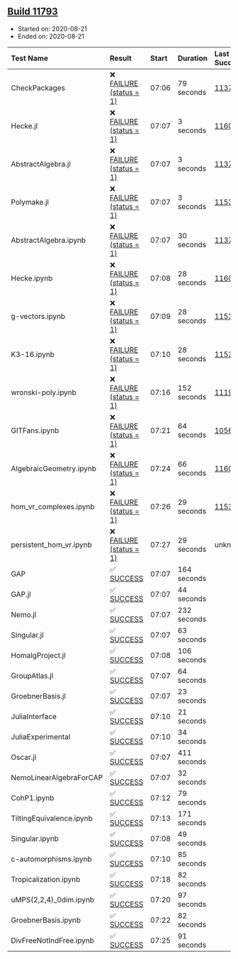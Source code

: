 ## [Build 11793](https://oscarci.mathematik.uni-kl.de/job/oscar/11793/)

* Started on: 2020-08-21
* Ended on: 2020-08-21

| Test Name    | Result | Start | Duration | Last Success | First Failure |
|:-------------|:-------|:------|:---------|:-------------|:--------------|
| CheckPackages | ❌ [FAILURE (status = 1)](https://oscarci.mathematik.uni-kl.de/job/oscar/11793/artifact/logs/build-11793/CheckPackages.log) | 07:06 | 79 seconds | [11376](https://oscarci.mathematik.uni-kl.de/job/oscar/11376/) | [11377](https://oscarci.mathematik.uni-kl.de/job/oscar/11377/) |
| Hecke.jl | ❌ [FAILURE (status = 1)](https://oscarci.mathematik.uni-kl.de/job/oscar/11793/artifact/logs/build-11793/Hecke.jl.log) | 07:07 | 3 seconds | [11602](https://oscarci.mathematik.uni-kl.de/job/oscar/11602/) | [11603](https://oscarci.mathematik.uni-kl.de/job/oscar/11603/) |
| AbstractAlgebra.jl | ❌ [FAILURE (status = 1)](https://oscarci.mathematik.uni-kl.de/job/oscar/11793/artifact/logs/build-11793/AbstractAlgebra.jl.log) | 07:07 | 3 seconds | [11376](https://oscarci.mathematik.uni-kl.de/job/oscar/11376/) | [11377](https://oscarci.mathematik.uni-kl.de/job/oscar/11377/) |
| Polymake.jl | ❌ [FAILURE (status = 1)](https://oscarci.mathematik.uni-kl.de/job/oscar/11793/artifact/logs/build-11793/Polymake.jl.log) | 07:07 | 3 seconds | [11532](https://oscarci.mathematik.uni-kl.de/job/oscar/11532/) | [11533](https://oscarci.mathematik.uni-kl.de/job/oscar/11533/) |
| AbstractAlgebra.ipynb | ❌ [FAILURE (status = 1)](https://oscarci.mathematik.uni-kl.de/job/oscar/11793/artifact/logs/build-11793/AbstractAlgebra.ipynb.log) | 07:07 | 30 seconds | [11376](https://oscarci.mathematik.uni-kl.de/job/oscar/11376/) | [11377](https://oscarci.mathematik.uni-kl.de/job/oscar/11377/) |
| Hecke.ipynb | ❌ [FAILURE (status = 1)](https://oscarci.mathematik.uni-kl.de/job/oscar/11793/artifact/logs/build-11793/Hecke.ipynb.log) | 07:08 | 28 seconds | [11602](https://oscarci.mathematik.uni-kl.de/job/oscar/11602/) | [11603](https://oscarci.mathematik.uni-kl.de/job/oscar/11603/) |
| g-vectors.ipynb | ❌ [FAILURE (status = 1)](https://oscarci.mathematik.uni-kl.de/job/oscar/11793/artifact/logs/build-11793/g-vectors.ipynb.log) | 07:09 | 28 seconds | [11532](https://oscarci.mathematik.uni-kl.de/job/oscar/11532/) | [11533](https://oscarci.mathematik.uni-kl.de/job/oscar/11533/) |
| K3-16.ipynb | ❌ [FAILURE (status = 1)](https://oscarci.mathematik.uni-kl.de/job/oscar/11793/artifact/logs/build-11793/K3-16.ipynb.log) | 07:10 | 28 seconds | [11532](https://oscarci.mathematik.uni-kl.de/job/oscar/11532/) | [11533](https://oscarci.mathematik.uni-kl.de/job/oscar/11533/) |
| wronski-poly.ipynb | ❌ [FAILURE (status = 1)](https://oscarci.mathematik.uni-kl.de/job/oscar/11793/artifact/logs/build-11793/wronski-poly.ipynb.log) | 07:16 | 152 seconds | [11192](https://oscarci.mathematik.uni-kl.de/job/oscar/11192/) | [11193](https://oscarci.mathematik.uni-kl.de/job/oscar/11193/) |
| GITFans.ipynb | ❌ [FAILURE (status = 1)](https://oscarci.mathematik.uni-kl.de/job/oscar/11793/artifact/logs/build-11793/GITFans.ipynb.log) | 07:21 | 64 seconds | [10566](https://oscarci.mathematik.uni-kl.de/job/oscar/10566/) | [10567](https://oscarci.mathematik.uni-kl.de/job/oscar/10567/) |
| AlgebraicGeometry.ipynb | ❌ [FAILURE (status = 1)](https://oscarci.mathematik.uni-kl.de/job/oscar/11793/artifact/logs/build-11793/AlgebraicGeometry.ipynb.log) | 07:24 | 66 seconds | [11602](https://oscarci.mathematik.uni-kl.de/job/oscar/11602/) | [11603](https://oscarci.mathematik.uni-kl.de/job/oscar/11603/) |
| hom_vr_complexes.ipynb | ❌ [FAILURE (status = 1)](https://oscarci.mathematik.uni-kl.de/job/oscar/11793/artifact/logs/build-11793/hom_vr_complexes.ipynb.log) | 07:26 | 29 seconds | [11532](https://oscarci.mathematik.uni-kl.de/job/oscar/11532/) | [11533](https://oscarci.mathematik.uni-kl.de/job/oscar/11533/) |
| persistent_hom_vr.ipynb | ❌ [FAILURE (status = 1)](https://oscarci.mathematik.uni-kl.de/job/oscar/11793/artifact/logs/build-11793/persistent_hom_vr.ipynb.log) | 07:27 | 29 seconds | unknown | unknown |
| GAP | ✅ [SUCCESS](https://oscarci.mathematik.uni-kl.de/job/oscar/11793/artifact/logs/build-11793/GAP.log) | 07:07 | 164 seconds |  |  |
| GAP.jl | ✅ [SUCCESS](https://oscarci.mathematik.uni-kl.de/job/oscar/11793/artifact/logs/build-11793/GAP.jl.log) | 07:07 | 44 seconds |  |  |
| Nemo.jl | ✅ [SUCCESS](https://oscarci.mathematik.uni-kl.de/job/oscar/11793/artifact/logs/build-11793/Nemo.jl.log) | 07:07 | 232 seconds |  |  |
| Singular.jl | ✅ [SUCCESS](https://oscarci.mathematik.uni-kl.de/job/oscar/11793/artifact/logs/build-11793/Singular.jl.log) | 07:07 | 63 seconds |  |  |
| HomalgProject.jl | ✅ [SUCCESS](https://oscarci.mathematik.uni-kl.de/job/oscar/11793/artifact/logs/build-11793/HomalgProject.jl.log) | 07:08 | 106 seconds |  |  |
| GroupAtlas.jl | ✅ [SUCCESS](https://oscarci.mathematik.uni-kl.de/job/oscar/11793/artifact/logs/build-11793/GroupAtlas.jl.log) | 07:07 | 64 seconds |  |  |
| GroebnerBasis.jl | ✅ [SUCCESS](https://oscarci.mathematik.uni-kl.de/job/oscar/11793/artifact/logs/build-11793/GroebnerBasis.jl.log) | 07:07 | 23 seconds |  |  |
| JuliaInterface | ✅ [SUCCESS](https://oscarci.mathematik.uni-kl.de/job/oscar/11793/artifact/logs/build-11793/JuliaInterface.log) | 07:10 | 21 seconds |  |  |
| JuliaExperimental | ✅ [SUCCESS](https://oscarci.mathematik.uni-kl.de/job/oscar/11793/artifact/logs/build-11793/JuliaExperimental.log) | 07:10 | 34 seconds |  |  |
| Oscar.jl | ✅ [SUCCESS](https://oscarci.mathematik.uni-kl.de/job/oscar/11793/artifact/logs/build-11793/Oscar.jl.log) | 07:07 | 411 seconds |  |  |
| NemoLinearAlgebraForCAP | ✅ [SUCCESS](https://oscarci.mathematik.uni-kl.de/job/oscar/11793/artifact/logs/build-11793/NemoLinearAlgebraForCAP.log) | 07:07 | 32 seconds |  |  |
| CohP1.ipynb | ✅ [SUCCESS](https://oscarci.mathematik.uni-kl.de/job/oscar/11793/artifact/logs/build-11793/CohP1.ipynb.log) | 07:12 | 79 seconds |  |  |
| TiltingEquivalence.ipynb | ✅ [SUCCESS](https://oscarci.mathematik.uni-kl.de/job/oscar/11793/artifact/logs/build-11793/TiltingEquivalence.ipynb.log) | 07:13 | 171 seconds |  |  |
| Singular.ipynb | ✅ [SUCCESS](https://oscarci.mathematik.uni-kl.de/job/oscar/11793/artifact/logs/build-11793/Singular.ipynb.log) | 07:08 | 49 seconds |  |  |
| c-automorphisms.ipynb | ✅ [SUCCESS](https://oscarci.mathematik.uni-kl.de/job/oscar/11793/artifact/logs/build-11793/c-automorphisms.ipynb.log) | 07:10 | 85 seconds |  |  |
| Tropicalization.ipynb | ✅ [SUCCESS](https://oscarci.mathematik.uni-kl.de/job/oscar/11793/artifact/logs/build-11793/Tropicalization.ipynb.log) | 07:18 | 82 seconds |  |  |
| uMPS(2,2,4)_0dim.ipynb | ✅ [SUCCESS](https://oscarci.mathematik.uni-kl.de/job/oscar/11793/artifact/logs/build-11793/uMPS-2-2-4-_0dim.ipynb.log) | 07:20 | 97 seconds |  |  |
| GroebnerBasis.ipynb | ✅ [SUCCESS](https://oscarci.mathematik.uni-kl.de/job/oscar/11793/artifact/logs/build-11793/GroebnerBasis.ipynb.log) | 07:22 | 82 seconds |  |  |
| DivFreeNotIndFree.ipynb | ✅ [SUCCESS](https://oscarci.mathematik.uni-kl.de/job/oscar/11793/artifact/logs/build-11793/DivFreeNotIndFree.ipynb.log) | 07:25 | 91 seconds |  |  |
